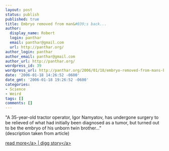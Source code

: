 ```yaml
---
layout: post
status: publish
published: true
title: Embryo removed from man&#039;s back...
author:
  display_name: Robert
  login: panthar
  email: panthar@gmail.com
  url: http://panthar.org/
author_login: panthar
author_email: panthar@gmail.com
author_url: http://panthar.org/
wordpress_id: 39
wordpress_url: http://panthar.org/2006/01/18/embryo-removed-from-mans-back/
date: '2006-01-18 14:26:52 -0600'
date_gmt: '2006-01-18 19:26:52 -0600'
categories:
- Science
- Weird
tags: []
comments: []
---
```

<p>"A 35-year-old tractor operator, Igor Namyatov, has undergone surgery to be relieved of what had initially been diagnosed as a tumor, but turned out to be the embryo of his unborn twin brother..."<br />
(description taken from article)</p>
<p><a href="http:&#47;&#47;mosnews.com&#47;news&#47;2006&#47;01&#47;16&#47;brother.shtml">read more<&#47;a> | <a href="http:&#47;&#47;digg.com&#47;science&#47;Embryo_removed_from_man_s_back...">digg story<&#47;a></p>
